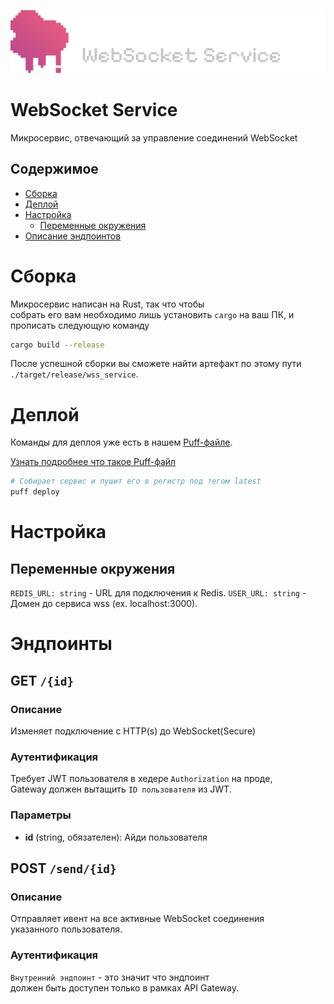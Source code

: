 ![logo](./assets/logo.png)
# WebSocket Service
Микросервис, отвечающий за управление соединений WebSocket

## Содержимое
* [Сборка](#сборка)
* [Деплой](#деплой)
* [Настройка](#настройка)
  * [Переменные окружения](#переменные-окружения)
* [Описание эндпоинтов](#эндпоинты)

# Сборка
Микросервис написан на Rust, так что чтобы\
собрать его вам необходимо лишь установить ``cargo`` на ваш ПК,
и прописать следующую команду

```bash
cargo build --release
```

После успешной сборки вы сможете найти артефакт по этому пути ``./target/release/wss_service``.

# Деплой
Команды для деплоя уже есть в нашем [Puff-файле](./puff.yml).

[Узнать подробнее что такое Puff-файл](https://github.com/smokingplaya/puff)

```bash
# Собирает сервис и пушит его в регистр под тегом latest
puff deploy
```

# Настройка

## Переменные окружения
``REDIS_URL: string`` - URL для подключения к Redis.
``USER_URL: string`` - Домен до сервиса wss (ex. localhost:3000).

# Эндпоинты

## GET ``/{id}``

### Описание
Изменяет подключение с HTTP(s) до WebSocket(Secure)

### Аутентификация
Требует JWT пользователя в хедере ``Authorization`` на проде,\
Gateway должен вытащить ``ID пользователя`` из JWT.

### Параметры
- **id** (string, обязателен): Айди пользователя

## POST ``/send/{id}``

### Описание
Отправляет ивент на все активные WebSocket соединения\
указанного пользователя.

### Аутентификация
``Внутренний эндпоинт`` - это значит что эндпоинт\
должен быть доступен только в рамках API Gateway.